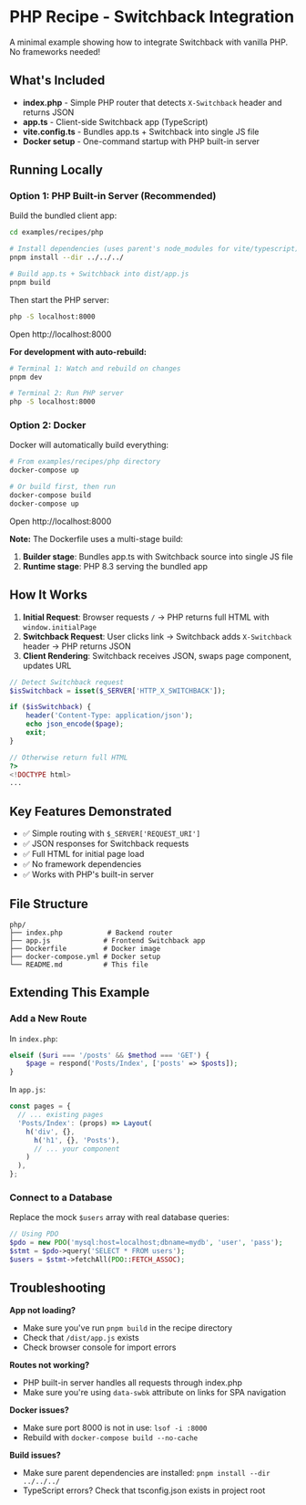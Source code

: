 # PHP Recipe - Switchback Integration

A minimal example showing how to integrate Switchback with vanilla PHP. No frameworks needed!

## What's Included

- **index.php** - Simple PHP router that detects `X-Switchback` header and returns JSON
- **app.ts** - Client-side Switchback app (TypeScript)
- **vite.config.ts** - Bundles app.ts + Switchback into single JS file
- **Docker setup** - One-command startup with PHP built-in server

## Running Locally

### Option 1: PHP Built-in Server (Recommended)

Build the bundled client app:

```bash
cd examples/recipes/php

# Install dependencies (uses parent's node_modules for vite/typescript)
pnpm install --dir ../../../

# Build app.ts + Switchback into dist/app.js
pnpm build
```

Then start the PHP server:

```bash
php -S localhost:8000
```

Open http://localhost:8000

**For development with auto-rebuild:**

```bash
# Terminal 1: Watch and rebuild on changes
pnpm dev

# Terminal 2: Run PHP server
php -S localhost:8000
```

### Option 2: Docker

Docker will automatically build everything:

```bash
# From examples/recipes/php directory
docker-compose up

# Or build first, then run
docker-compose build
docker-compose up
```

Open http://localhost:8000

**Note:** The Dockerfile uses a multi-stage build:
1. **Builder stage**: Bundles app.ts with Switchback source into single JS file
2. **Runtime stage**: PHP 8.3 serving the bundled app

## How It Works

1. **Initial Request**: Browser requests `/` → PHP returns full HTML with `window.initialPage`
2. **Switchback Request**: User clicks link → Switchback adds `X-Switchback` header → PHP returns JSON
3. **Client Rendering**: Switchback receives JSON, swaps page component, updates URL

```php
// Detect Switchback request
$isSwitchback = isset($_SERVER['HTTP_X_SWITCHBACK']);

if ($isSwitchback) {
    header('Content-Type: application/json');
    echo json_encode($page);
    exit;
}

// Otherwise return full HTML
?>
<!DOCTYPE html>
...
```

## Key Features Demonstrated

- ✅ Simple routing with `$_SERVER['REQUEST_URI']`
- ✅ JSON responses for Switchback requests
- ✅ Full HTML for initial page load
- ✅ No framework dependencies
- ✅ Works with PHP's built-in server

## File Structure

```
php/
├── index.php           # Backend router
├── app.js             # Frontend Switchback app
├── Dockerfile         # Docker image
├── docker-compose.yml # Docker setup
└── README.md          # This file
```

## Extending This Example

### Add a New Route

In `index.php`:

```php
elseif ($uri === '/posts' && $method === 'GET') {
    $page = respond('Posts/Index', ['posts' => $posts]);
}
```

In `app.js`:

```javascript
const pages = {
  // ... existing pages
  'Posts/Index': (props) => Layout(
    h('div', {},
      h('h1', {}, 'Posts'),
      // ... your component
    )
  ),
};
```

### Connect to a Database

Replace the mock `$users` array with real database queries:

```php
// Using PDO
$pdo = new PDO('mysql:host=localhost;dbname=mydb', 'user', 'pass');
$stmt = $pdo->query('SELECT * FROM users');
$users = $stmt->fetchAll(PDO::FETCH_ASSOC);
```

## Troubleshooting

**App not loading?**
- Make sure you've run `pnpm build` in the recipe directory
- Check that `/dist/app.js` exists
- Check browser console for import errors

**Routes not working?**
- PHP built-in server handles all requests through index.php
- Make sure you're using `data-swbk` attribute on links for SPA navigation

**Docker issues?**
- Make sure port 8000 is not in use: `lsof -i :8000`
- Rebuild with `docker-compose build --no-cache`

**Build issues?**
- Make sure parent dependencies are installed: `pnpm install --dir ../../../`
- TypeScript errors? Check that tsconfig.json exists in project root
